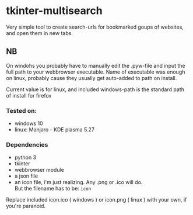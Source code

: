 # tkinter-multisearch
Very simple tool to create search-urls for bookmarked goups of websites, and open them in new tabs.

## NB
On windohs you probably have to manually edit the .pyw-file and input the full path to your webbrowser executable.
Name of executable was enough on linux, probably cause they usually get auto-added to path on install.

Current value is for linux, and included windows-path is the standard path of install for firefox  


### Tested on: 
* windows 10
* linux: Manjaro - KDE plasma 5.27


### Dependencies
* python 3
* tkinter
* webbrowser module
* a json file
* an icon file, i'm just realizing. Any .png or .ico will do. <br>But the filename has to be: ```icon```

Replace included icon.ico ( windows ) or icon.png ( linux ) with your own, if you're paranoid.
